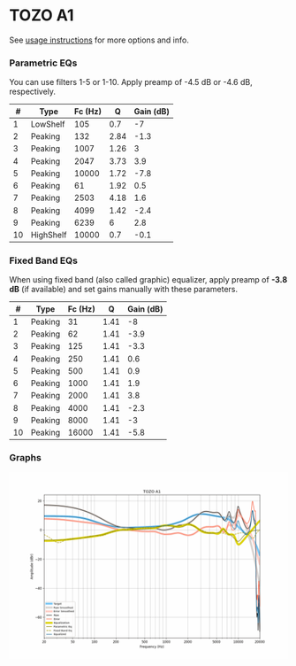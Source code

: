 # TOZO A1
See [usage instructions](https://github.com/jaakkopasanen/AutoEq#usage) for more options and info.

### Parametric EQs
You can use filters 1-5 or 1-10. Apply preamp of -4.5 dB or -4.6 dB, respectively.

|   # | Type      |   Fc (Hz) |    Q |   Gain (dB) |
|-----|-----------|-----------|------|-------------|
|   1 | LowShelf  |       105 | 0.7  |        -7   |
|   2 | Peaking   |       132 | 2.84 |        -1.3 |
|   3 | Peaking   |      1007 | 1.26 |         3   |
|   4 | Peaking   |      2047 | 3.73 |         3.9 |
|   5 | Peaking   |     10000 | 1.72 |        -7.8 |
|   6 | Peaking   |        61 | 1.92 |         0.5 |
|   7 | Peaking   |      2503 | 4.18 |         1.6 |
|   8 | Peaking   |      4099 | 1.42 |        -2.4 |
|   9 | Peaking   |      6239 | 6    |         2.8 |
|  10 | HighShelf |     10000 | 0.7  |        -0.1 |

### Fixed Band EQs
When using fixed band (also called graphic) equalizer, apply preamp of **-3.8 dB** (if available) and set gains manually with these parameters.

|   # | Type    |   Fc (Hz) |    Q |   Gain (dB) |
|-----|---------|-----------|------|-------------|
|   1 | Peaking |        31 | 1.41 |        -8   |
|   2 | Peaking |        62 | 1.41 |        -3.9 |
|   3 | Peaking |       125 | 1.41 |        -3.3 |
|   4 | Peaking |       250 | 1.41 |         0.6 |
|   5 | Peaking |       500 | 1.41 |         0.9 |
|   6 | Peaking |      1000 | 1.41 |         1.9 |
|   7 | Peaking |      2000 | 1.41 |         3.8 |
|   8 | Peaking |      4000 | 1.41 |        -2.3 |
|   9 | Peaking |      8000 | 1.41 |        -3   |
|  10 | Peaking |     16000 | 1.41 |        -5.8 |

### Graphs
![](./TOZO%20A1.png)
